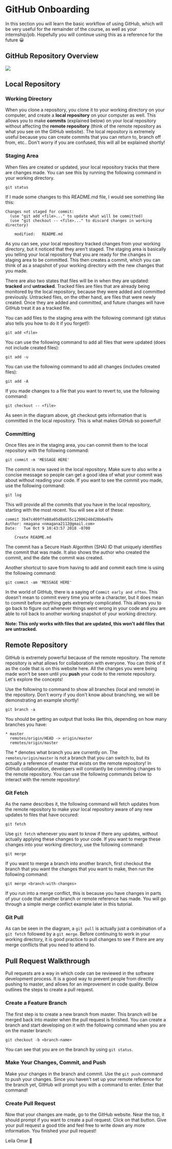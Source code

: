 # GitHub Onboarding

In this section you will learn the basic workflow of using GitHub, which will be very useful for the remainder of the course, as well as your internship/job. Hopefully you will continue using this as a reference for the future 😀

## GitHub Repository Overview

![](https://i.stack.imgur.com/UvZ0M.png)

## Local Repository

### Working Directory

When you clone a repository, you clone it to your working directory on your computer, and create a **local repository** on your computer as well. This allows you to make **commits** (explained below) on your local repository without affecting the **remote repository** (think of the remote repository as what you see on the GitHub website). The local repository is extremely useful because you can create commits that you can return to, branch off from, etc.. Don't worry if you are confused, this will all be explained shortly! 

### Staging Area

When files are created or updated, your local repository tracks that there are changes made. You can see this by running the following command in your working directory. 

```
git status
```

If I made some changes to this README.md file, I would see something like this:
```
Changes not staged for commit:
  (use "git add <file>..." to update what will be committed)
  (use "git checkout -- <file>..." to discard changes in working directory)

	modified:   README.md
```

As you can see, your local repository tracked changes from your working directory, but it noticed that they aren't staged. The staging area is basically you telling your local repository that you are ready for the changes in staging area to be committed. This then creates a commit, which you can think of as a snapshot of your working directory with the new changes that you made. 

There are also two states that files will be in when they are updated: **tracked** and **untracked**. Tracked files are files that are already being monitored by the local repository, because they were added and committed previously. Untracked files, on the other hand, are files that were newly created. Once they are added and committed, and future changes will have GitHub treat it as a tracked file.


You can add files to the staging area with the following command (git status also tells you how to do it if you forget!):

```
git add <file>
```

You can use the following command to add all files that were updated (does not include created files):

```
git add -u
```

You can use the following command to add all changes (includes created files):

```
git add -A
```

If you made changes to a file that you want to revert to, use the following command:

```
git checkout -- <file>
```

As seen in the diagram above, git checkout gets information that is committed in the local repository. This is what makes GitHub so powerful!

### Committing

Once files are in the staging area, you can commit them to the local repository with the following command:

```
git commit -m 'MESSAGE HERE'
```

The commit is now saved in the local repository. Make sure to also write a concise message so people can get a good idea of what your commit was about without reading your code. If you want to see the commit you made, use the following command:

```
git log
```

This will provide all the commits that you have in the local repository, starting with the most recent. You will see a lot of these:

```
commit 3b47c409ffe88a05d8a655c12906248d28b6e87e
Author: nmagana <nmagana2112@gmail.com>
Date:   Tue Oct 9 10:43:57 2018 -0700

    Create README.md
```

The commit has a Secure Hash Algorithm (SHA) ID that uniquely identifies the commit that was made. It also shows the author who created the commit, and the date the commit was created.

Another shortcut to save from having to add and commit each time is using the following command:

```
git commit -am 'MESSAGE HERE'
```

In the world of GitHub, there is a saying of `Commit early and often`. This doesn't mean to commit every time you write a character, but it does mean to commit before anything gets extremely complicated. This allows you to go back to figure out whenever things went wrong in your code and you are able to roll back to another working snapshot of your working directory.

**Note: This only works with files that are updated, this won't add files that are untracked.**

## Remote Repository

GitHub is extremely powerful because of the remote repository. The remote repository is what allows for collaboration with everyone. You can think of it as the code that is on this website here. All the changes you were being made won't be seen until you **push** your code to the remote repository. Let's explore the concepts! 

Use the following to command to show all branches (local and remote) in the repository. Don't worry if you don't know about branching, we will be demonstrating an example shortly!

```
git branch -a
```

You should be getting an output that looks like this, depending on how many branches you have:

```
* master
  remotes/origin/HEAD -> origin/master
  remotes/origin/master
```

The * denotes what branch you are currently on. The `remotes/origin/master` is not a branch that you can switch to, but its actually a reference of master that exists on the remote repository! In GitHub collaboration, developers will constantly be  commiting changes to the remote repository. You can use the following commands below to interact with the remote repository!

### Git Fetch

As the name describes it, the following command will fetch updates from the remote repository to make your local repository aware of any new updates to files that have occured:

```
git fetch
```

Use `git fetch` whenever you want to know if there any updates, without actually applying these changes to your code. If you want to merge these changes into your working directory, use the following command:

```
git merge 
```

If you want to merge a branch into another branch, first checkout the branch that you want the changes that you want to make, then run the following command:

```
git merge <branch-with-changes>
```

If you run into a merge conflict, this is because you have changes in parts of your code that another branch or remote reference has made. You will go through a simple merge conflict example later in this tutorial. 

### Git Pull

As can be seen in the diagram, a `git pull` is actually just a combination of a `git fetch` followed by a `git merge`. Before continuing to work in your working directory, it is good practice to pull changes to see if there are any merge conflicts that you need to attend to.

## Pull Request Walkthrough

Pull requests are a way in which code can be reviewed in the software development process. It is a good way to prevent people from directly pushing to master, and allows for an improvement in code quality. Below outlines the steps to create a pull request.

### Create a Feature Branch

The first step is to create a new branch from master. This branch will be merged back into master when the pull request is finished. You can create a branch and start developing on it with the following command when you are on the master branch:

```
git checkout -b <branch-name>
```

You can see that you are on the branch by using `git status`.

### Make Your Changes, Commit, and Push

Make your changes in the branch and commit. Use the `git push` command to push your changes. Since you haven't set up your remote reference for the branch yet, GitHub will prompt you with a command to enter. Enter that command! 

### Create Pull Request

Now that your changes are made, go to the GitHub website. Near the top, it should prompt if you want to create a pull request. Click on that button. Give your pull request a good title and feel free to write down any more information. You finished your pull request!

Leila <insert-emoji>
Omar 👻


